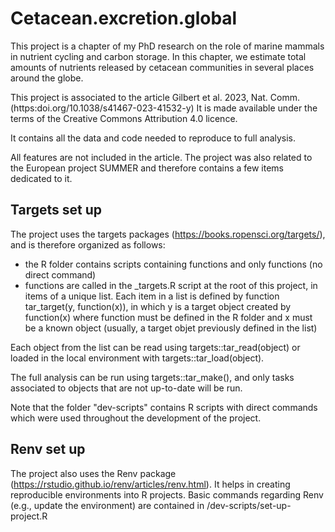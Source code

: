 # Cetacean.excretion.global
This project is a chapter of my PhD research on the role of marine mammals in 
nutrient cycling and carbon storage. In this chapter, we estimate total amounts of 
nutrients released by cetacean communities in several places around the globe. 

This project is associated to the article Gilbert et al. 2023, Nat. Comm.
(https:doi.org/10.1038/s41467-023-41532-y)
It is made available under the terms of the Creative Commons Attribution 4.0 licence.

It contains all the data and code needed to reproduce to full analysis.

All features are not included in the article. The project was also related to the 
European project SUMMER and therefore contains a few items dedicated to it. 

## Targets set up
The project uses the targets packages (https://books.ropensci.org/targets/), and is 
therefore organized as follows:

- the R folder contains scripts containing functions and only functions (no
 direct command)
- functions are called in the _targets.R script at the root of this project, in 
 items of a unique list.
 Each item in a list is defined by function tar_target(y, function(x)), in which 
 y is a target object created by function(x) where function must be defined in 
 the R folder and x must be a known object (usually, a target objet previously 
 defined in the list)

Each object from the list can be read using targets::tar_read(object) or loaded
in the local environment with targets::tar_load(object). 

The full analysis can be run using targets::tar_make(), and only tasks associated 
to objects that are not up-to-date will be run. 

Note that the folder "dev-scripts" contains R scripts with direct commands which
were used throughout the development of the project. 

## Renv set up
The project also uses the Renv package (https://rstudio.github.io/renv/articles/renv.html).
It helps in creating reproducible environments into R projects. Basic commands 
regarding Renv (e.g., update the environment) are contained in 
/dev-scripts/set-up-project.R